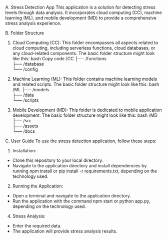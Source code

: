 A. Stress Detection App
This application is a solution for detecting stress levels through data analysis. It incorporates cloud computing (CC), machine learning (ML), and mobile development (MD) to provide a comprehensive stress analysis experience.

B. Folder Structure
1. Cloud Computing (CC):
This folder encompasses all aspects related to cloud computing, including serverless functions, cloud databases, or any cloud-related components. The basic folder structure might look like this:
bash
Copy code
/CC
├── /functions     
├── /database     
└── /config       

2. Machine Learning (ML):
This folder contains machine learning models and related scripts. The basic folder structure might look like this:
bash
/ML
├── /models        
├── /data          
└── /scripts 

3. Mobile Development (MD):
This folder is dedicated to mobile application development. The basic folder structure might look like this:
bash
/MD
├── /src           
├── /assets        
└── /docs
        
C. User Guide
To use the stress detection application, follow these steps:
1. Installation:
- Clone this repository to your local directory.
- Navigate to the application directory and install dependencies by running npm install or pip install -r requirements.txt, depending on the technology used.

2. Running the Application:
- Open a terminal and navigate to the application directory.
- Run the application with the command npm start or python app.py, depending on the technology used.

4. Stress Analysis:
- Enter the required data.
- The application will provide stress analysis results.
